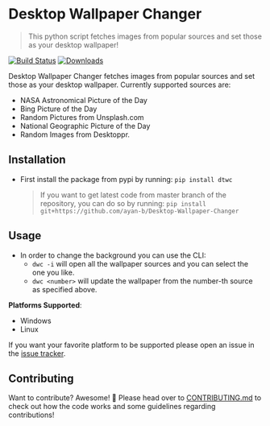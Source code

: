 # Desktop Wallpaper Changer
> This python script fetches images from popular sources and set those as your
desktop wallpaper!

[![Build Status](https://travis-ci.org/ayan-b/Desktop-Wallpaper-Changer.svg?branch=master)](https://travis-ci.org/ayan-b/Desktop-Wallpaper-Changer)
[![Downloads](https://pepy.tech/badge/dtwc)](https://pepy.tech/project/dtwc)


<!--[![HitCount](http://hits.dwyl.io/ayan-b/Desktop-Wallpaper-Changer.svg)](http://hits.dwyl.io/ayan-b/Desktop-Wallpaper-Changer) -->

Desktop Wallpaper Changer fetches images from popular sources and set those as
your desktop wallpaper. Currently supported sources are:
- NASA Astronomical Picture of the Day
- Bing Picture of the Day
- Random Pictures from Unsplash.com
- National Geographic Picture of the Day
- Random Images from Desktoppr.

## Installation
- First install the package from pypi by running:
    `pip install dtwc`
  > If you want to get latest code from master branch of the repository, you can
  do so by running:
    `pip install git+https://github.com/ayan-b/Desktop-Wallpaper-Changer`

## Usage
- In order to change the background you can use the CLI:
    - `dwc -i` will open all the wallpaper sources and you can select the one
    you like.
    - `dwc <number>` will update the wallpaper from the number-th source
    as specified above.

**Platforms Supported**:
 - Windows
 - Linux
 
 If you want your favorite platform to be supported please open an issue in the
 [issue tracker](https://github.com/ayan-b/Desktop-Wallpaper-Changer/issues).

## Contributing
Want to contribute? Awesome! :tada:
Please head over to [CONTRIBUTING.md](https://github.com/ayan-b/Desktop-Wallpaper-Changer/blob/master/CONTRIBUTING.md)
to check out how the code works and some guidelines regarding contributions!
